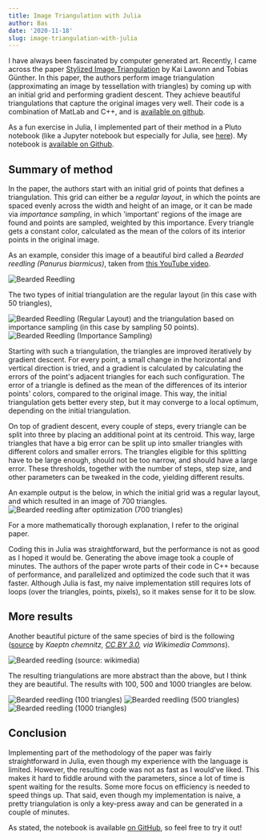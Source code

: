 ```yaml
---
title: Image Triangulation with Julia
author: Bas
date: '2020-11-18'
slug: image-triangulation-with-julia
---
```


I have always been fascinated by computer generated art. Recently, I came across the paper [Stylized Image Triangulation](https://cgl.ethz.ch/Downloads/Publications/Papers/2018/Law18a/Law18a.pdf) by Kai Lawonn and Tobias Günther. In this paper, the authors perform image triangulation (approximating an image by tessellation with triangles) by coming up with an initial grid and performing gradient descent. They achieve beautiful triangulations that capture the original images very well. Their code is a combination of MatLab and C++, and is [available on github](https://github.com/tobguent/image-triangulation).
  
As a fun exercise in Julia, I implemented part of their method in a Pluto notebook (like a Jupyter notebook but especially for Julia, see [here](https://github.com/fonsp/Pluto.jl)). My notebook is [available on Github](https://github.com/basjacobs93/image_triangulation).  

## Summary of method
In the paper, the authors start with an initial grid of points that defines a triangulation. This grid can either be a _regular layout_, in which the points are spaced evenly across the width and height of an image, or it can be made via _importance sampling_, in which 'important' regions of the image are found and points are sampled, weighted by this importance. Every triangle gets a constant color, calculated as the mean of the colors of its interior points in the original image.

As an example, consider this image of a beautiful bird called a _Bearded reedling (Panurus biarmicus)_, taken from [this YouTube video](https://www.youtube.com/watch?v=i8YPjJSuse0).

![Bearded Reedling](/post/2020-11-18-image-triangulation-with-julia_files/baardman_2.png)

The two types of initial triangulation are the regular layout (in this case with 50 triangles),

![Bearded Reedling (Regular Layout)](/post/2020-11-18-image-triangulation-with-julia_files/baardman_2_regular_layout.png)
and the triangulation based on importance sampling (in this case by sampling 50 points).
![Bearded Reedling (Importance Sampling)](/post/2020-11-18-image-triangulation-with-julia_files/baardman_2_importance_sampling.png)

Starting with such a triangulation, the triangles are improved iteratively by gradient descent. For every point, a small change in the horizontal and vertical direction is tried, and a gradient is calculated by calculating the errors of the point's adjacent triangles for each such configuration. The error of a triangle is defined as the mean of the differences of its interior points' colors, compared to the original image. This way, the initial triangulation gets better every step, but it may converge to a local optimum, depending on the initial triangulation.  

On top of gradient descent, every couple of steps, every triangle can be split into three by placing an additional point at its centroid. This way, large triangles that have a big error can be split up into smaller triangles with different colors and smaller errors. The triangles eligible for this splitting have to be large enough, should not be too narrow, and should have a large error. These thresholds, together with the number of steps, step size, and other parameters can be tweaked in the code, yielding different results.  

An example output is the below, in which the initial grid was a regular layout, and which resulted in an image of 700 triangles.
![Bearded reedling after optimization (700 triangles)](/post/2020-11-18-image-triangulation-with-julia_files/baardman_2_700.png)

For a more mathematically thorough explanation, I refer to the original paper.  

Coding this in Julia was straightforward, but the performance is not as good as I hoped it would be. Generating the above image took a couple of minutes. The authors of the paper wrote parts of their code in C++ because of performance, and parallelized and optimized the code such that it was faster. Although Julia is fast, my naive implementation still requires lots of loops (over the triangles, points, pixels), so it makes sense for it to be slow.

## More results

Another beautiful picture of the same species of bird is the following ([source](https://commons.wikimedia.org/wiki/File:Bartmeise(Cropped)_by_Wolfram_Riech.jpg) by _Kaeptn chemnitz, [CC BY 3.0](https://creativecommons.org/licenses/by/3.0), via Wikimedia Commons_).

![Bearded reedling (source: wikimedia)](/post/2020-11-18-image-triangulation-with-julia_files/baardman.png)

The resulting triangulations are more abstract than the above, but I think they are beautiful. The results with 100, 500 and 1000 triangles are below.

<img src="/post/2020-11-18-image-triangulation-with-julia_files/baardman_100.png" alt="Bearded reedling (100 triangles) "/>
<img src="/post/2020-11-18-image-triangulation-with-julia_files/baardman_500.png" alt="Bearded reedling (500 triangles)"/>
<img src="/post/2020-11-18-image-triangulation-with-julia_files/baardman_imp_1000.png" alt="Bearded reedling (1000 triangles)"/>

## Conclusion

Implementing part of the methodology of the paper was fairly straightforward in Julia, even though my experience with the language is limited. However, the resulting code was not as fast as I would've liked. This makes it hard to fiddle around with the parameters, since a lot of time is spent waiting for the results. Some more focus on efficiency is needed to speed things up. That said, even though my implementation is naive, a pretty triangulation is only a key-press away and can be generated in a couple of minutes.  

As stated, the notebook is available [on GitHub](https://github.com/tobguent/image-triangulation), so feel free to try it out!
